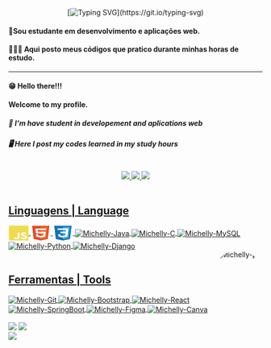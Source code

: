 <div align="center">
    
[![Typing SVG](https://readme-typing-svg.herokuapp.com?font=nunito&color=E0AAFF&background=FFFFFF00&center=true&multiline=true&width=500&height=60&lines=Ol%C3%A1+voc%C3%AA+%3C3;Seja+bem-vind%40+ao+meu+perfil!)](https://git.io/typing-svg)
</div>   

<h4>🚀Sou estudante em desenvolvimento e aplicações web.</h4>
<h4>👩🏽‍💻 Aqui posto meus códigos que pratico durante minhas horas de estudo.</h4>
<hr>
<h4>😁 Hello there!!!</h4>
<h4>Welcome to my profile.</h4>
<h5>📙 I'm have student in developement and aplications web</h5>
<h5>🖥️ Here I post my codes learned in my study hours</h5> <br>


<div align="center">
  <a href="https://github.com/MichellyNonatto">
  <img height="150em" src="https://github-readme-stats.vercel.app/api?username=MichellyNonatto&show_icons=true&theme=synthwave&include_all_commits=true&count_private=true"/>
  <img height="150em" src="https://github-readme-streak-stats.herokuapp.com/?user=MichellyNonatto&theme=synthwave&hide_border=false">
   <img height="200em" src="https://github-readme-stats.vercel.app/api/top-langs/?username=MichellyNonatto&layout=compact&langs_count=7&theme=synthwave"/>
</div>

</div>
<div style="display: inline_block"><br>
  <h2>Linguagens | Language</h2>
  <img align="center" title="JavaScript" alt="Michelly-JavaScript" height="30" width="40" src="https://raw.githubusercontent.com/devicons/devicon/master/icons/javascript/javascript-plain.svg">
  <img align="center" title="HTML" alt="Michelly-HTML" height="30" width="40" src="https://raw.githubusercontent.com/devicons/devicon/master/icons/html5/html5-original.svg">
  <img align="center" title="CSS" alt="Michelly-CSS" height="30" width="40" src="https://raw.githubusercontent.com/devicons/devicon/master/icons/css3/css3-original.svg">
  <img align="center" title="Java" alt="Michelly-Java" height="30" width="40" src="https://cdn.jsdelivr.net/gh/devicons/devicon/icons/java/java-original.svg" />
  <img align="center" title="C" alt="Michelly-C" height="30" width="40" src="https://cdn.jsdelivr.net/gh/devicons/devicon/icons/c/c-original.svg" />
  <img align="center" title="MySQL" alt="Michelly-MySQL" height="30" width="40" src="https://cdn.jsdelivr.net/gh/devicons/devicon/icons/mysql/mysql-original.svg" />
  <img  align="center" title="Python" alt="Michelly-Python" height="30" width="40" src="https://cdn.jsdelivr.net/gh/devicons/devicon/icons/python/python-original.svg" />
   <img  align="center" title="Django" alt="Michelly-Django" height="30" width="40" src="https://cdn.jsdelivr.net/gh/devicons/devicon/icons/django/django-plain.svg" />
  </div>
   <img align="right" alt="Michelly-pic" height="180" style="border-radius:50px;" src="https://media.discordapp.net/attachments/775142406991380502/962937184837578803/Design_sem_nome.gif?width=663&height=663">
  <div styele="display:inline_block;"><br>
    <h2>Ferramentas | Tools</h2>
  <img align="center" title="Git" alt="Michelly-Git" height="30" width="40" src="https://cdn.jsdelivr.net/gh/devicons/devicon/icons/git/git-original.svg" />
  <img align="center" title="Bootstrap" alt="Michelly-Bootstrap" height="30" width="40" src="https://cdn.jsdelivr.net/gh/devicons/devicon/icons/bootstrap/bootstrap-original.svg" />
   <img align="center" title="React" alt="Michelly-React" height="30" width="40" src="https://cdn.jsdelivr.net/gh/devicons/devicon/icons/react/react-original.svg" />
   <img align="center" title="Spring Boot" alt="Michelly-SpringBoot" height="30" width="40" src="https://cdn.jsdelivr.net/gh/devicons/devicon/icons/spring/spring-original.svg" />
  <img align="center" title="Figma" alt="Michelly-Figma" height="30" width="40" src="https://cdn.jsdelivr.net/gh/devicons/devicon/icons/figma/figma-original.svg" />
  <img align="center" title="Canva" alt="Michelly-Canva" height="30" width="40" src="https://cdn.jsdelivr.net/gh/devicons/devicon/icons/canva/canva-original.svg" />
 </div>
  <br>
<div> 
  <a href = "mailto:smartnovo01@gmail.com"><img src="https://img.shields.io/badge/-Gmail-%23333?style=for-the-badge&logo=gmail&logoColor=white" ></a>
  <a href="https://www.linkedin.com/in/michelly-victoria-nonato-coelho-a39620204/" target="_blank"><img src="https://img.shields.io/badge/-LinkedIn-%230077B5?style=for-the-badge&logo=linkedin&logoColor=white"></a> 
</div>
<a href="https://michellynonatto.github.io/Michelly-Nonatto/" target="_blank"><img src="https://img.shields.io/badge/github%20pages-121013?style=for-the-badge&logo=github&logoColor=white"></a>


